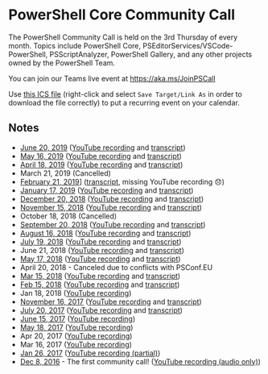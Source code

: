 # PowerShell Core Community Call

The PowerShell Community Call is held on the 3rd Thursday of every month.
Topics include PowerShell Core, PSEditorServices/VSCode-PowerShell, PSScriptAnalyzer,
PowerShell Gallery, and any other projects owned by the PowerShell Team.

You can join our Teams live event at https://aka.ms/JoinPSCall

Use [this ICS file](https://raw.githubusercontent.com/PowerShell/PowerShell-RFC/master/CommunityCall/PSTeamsCall.ics) (right-click and select
`Save Target/Link As` in order to download the file correctly) to put a
recurring event on your calendar.

## Notes

* [June 20, 2019](./20190620_Notes.md) ([YouTube recording](https://youtu.be/yJF-O9tH89Q) and [transcript](./20190620_ChatTranscript.txt))
* [May 16, 2019](./20190516_Notes.md) ([YouTube recording](https://youtu.be/Qmu8J6m9HNI) and [transcript](20190516_ChatTranscript.txt))
* [April 18, 2019](./20190418_Notes.md) ([YouTube recording](https://youtu.be/d5f5BAOMie8) and [transcript](20190418_ChatTranscript.txt))
* March 21, 2019 (Cancelled)
* [February 21, 2019](./20190221_Notes.md)] ([transcript](20190221_ChatTranscript.txt), missing YouTube recording 😞)
* [January 17, 2019](./20190117_Notes.md) ([YouTube recording](https://youtu.be/GkA3d1_DnfY) and [transcript](20190117_ChatTranscript.txt))
* [December 20, 2018](./20181220_Notes.md) ([YouTube recording](https://youtu.be/PNeyaqJcG7o) and [transcript](20181220_ChatTranscript.txt))
* [November 15, 2018](./20181115_Notes.md) ([YouTube recording](https://youtu.be/tXNApuN7t98) and [transcript](./20181115_ChatTranscript.txt))
* October 18, 2018 (Cancelled)
* [September 20, 2018](./20180920_Notes.md) ([YouTube recording](https://youtu.be/9YraKKUQv74) and [transcript](20180920_ChatTranscript.txt))
* [August 16, 2018](./20180816_Notes.md) ([YouTube recording](https://youtu.be/eNIbm4h2guE) and [transcript](20180816_ChatTranscript.txt))
* [July 19, 2018](./20180719_Notes.md) ([YouTube recording](https://youtu.be/0eu--5muiLI) and [transcript](20180719_ChatTranscript.txt))
* June 21, 2018 ([YouTube recording](https://youtu.be/Wj5kksgNTTs) and [transcript](20180621_ChatTranscript.txt))
* [May 17, 2018](./20180517_Notes.md) ([YouTube recording](https://youtu.be/2ZWBuyZvTTg) and [transcript](20180517_ChatTranscript.txt))
* April 20, 2018 - Canceled due to conflicts with PSConf.EU
* [Mar 15, 2018](./20180315_Notes.md) ([YouTube recording](https://youtu.be/PqH2qho-HDE) and [transcript](20180315_ChatTranscript.txt))
* [Feb 15, 2018](./20180215_Notes.md) ([YouTube recording](https://youtu.be/fz8KxMoQDaM) and [transcript](20180215_ChatTranscript.txt))
* Jan 18, 2018 ([YouTube recording](https://youtu.be/SFz-fFue0dg))
* [November 16, 2017](./20171116_Notes.md) ([YouTube recording](https://youtu.be/EZ-UqdP_bxQ) and [transcript](./20171116_ChatTranscript.txt))
* [July 20, 2017](./20170720_Notes.md) ([YouTube recording](https://youtu.be/DF2L5ezX7AE) and [transcript](./20170720_ChatTranscript.txt))
* [June 15, 2017](./20170615_ChatTranscript.txt) ([YouTube recording](https://youtu.be/Iu_Q_3cUxTQQ))
* [May 18, 2017](./20170518_ChatTranscript.txt) ([YouTube recording](https://youtu.be/f8WXuFrVSKM))
* Apr 20, 2017 ([YouTube recording](hhttps://youtu.be/7NFct1AxFOU))
* Mar 16, 2017 ([YouTube recording](https://youtu.be/tkBiVxd7l2I))
* [Jan 26, 2017](./20170126_ChatTranscript.txt) ([YouTube recording (partial)](https://youtu.be/j7g5UbVFYqQ))
* [Dec 8, 2016](./20161208_Notes.md) - The first community call! ([YouTube recording (audio only)](https://youtu.be/j7g5UbVFYqQ))
